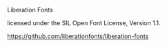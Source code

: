 ﻿Liberation Fonts 

licensed under the SIL Open Font License, Version 1.1.

https://github.com/liberationfonts/liberation-fonts

